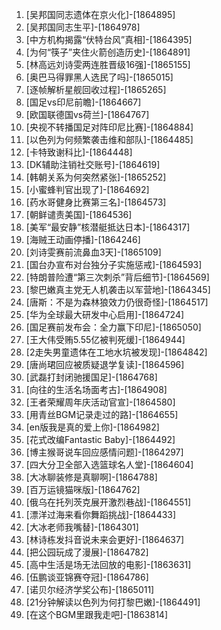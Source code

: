 
1. [吴邦国同志遗体在京火化]-[1864895]
1. [吴邦国同志生平]-[1864978]
1. [中方机构揭露“伏特台风”真相]-[1864395]
1. [为何“筷子”夹住火箭创造历史]-[1864891]
1. [林高远刘诗雯两连胜晋级16强]-[1865155]
1. [奥巴马得罪黑人选民了吗]-[1865015]
1. [逐帧解析星舰回收过程]-[1865265]
1. [国足vs印尼前瞻]-[1864667]
1. [欧国联德国vs荷兰]-[1864767]
1. [央视不转播国足对阵印尼比赛]-[1864884]
1. [以色列为何频繁袭击维和部队]-[1864485]
1. [卡特致谢科比]-[1864448]
1. [DK辅助注销社交账号]-[1864619]
1. [韩朝关系为何突然紧张]-[1865252]
1. [小蜜蜂判官出现了]-[1864692]
1. [药水哥健身比赛第三名]-[1864573]
1. [朝鲜谴责美国]-[1864536]
1. [美军“最安静”核潜艇抵达日本]-[1864317]
1. [海贼王动画停播]-[1864246]
1. [刘诗雯赛前流鼻血3天]-[1865109]
1. [国台办宣布对台独分子实施惩戒]-[1864593]
1. [特朗普险遭“第三次刺杀”背后细节]-[1864569]
1. [黎巴嫩真主党无人机袭击以军营地]-[1864345]
1. [唐斯：不是为森林狼效力仍很奇怪]-[1864517]
1. [华为全球最大研发中心启用]-[1864724]
1. [国足赛前发布会：全力赢下印尼]-[1865050]
1. [王大伟受贿5.55亿被判死缓]-[1864944]
1. [2走失男童遗体在工地水坑被发现]-[1864842]
1. [唐尚珺回应被质疑退学复读]-[1864596]
1. [武磊打封闭驰援国足]-[1864768]
1. [向往的生活名场面考古]-[1864908]
1. [王者荣耀周年庆活动官宣]-[1864580]
1. [用青丝BGM记录走过的路]-[1864655]
1. [en版我是真的爱上你]-[1864982]
1. [花式改编Fantastic Baby]-[1864492]
1. [博主猴哥说车回应感情问题]-[1864297]
1. [四大分卫全部入选篮球名人堂]-[1864604]
1. [大冰聊装修是真聊啊]-[1864788]
1. [百万运镜猫咪版]-[1864762]
1. [俄乌在托列茨克展开激烈巷战]-[1864551]
1. [漂洋过海来看你舞蹈挑战]-[1864433]
1. [大冰老师我嘴替]-[1864301]
1. [林诗栋发抖音说未来会更好]-[1864637]
1. [把公园玩成了漫展]-[1864782]
1. [高中生活是场无法回放的电影]-[1863631]
1. [伍鹏谈亚锦赛夺冠]-[1864786]
1. [诺贝尔经济学奖公布]-[1865011]
1. [21分钟解读以色列为何打黎巴嫩]-[1864491]
1. [在这个BGM里跟我走吧]-[1863814]